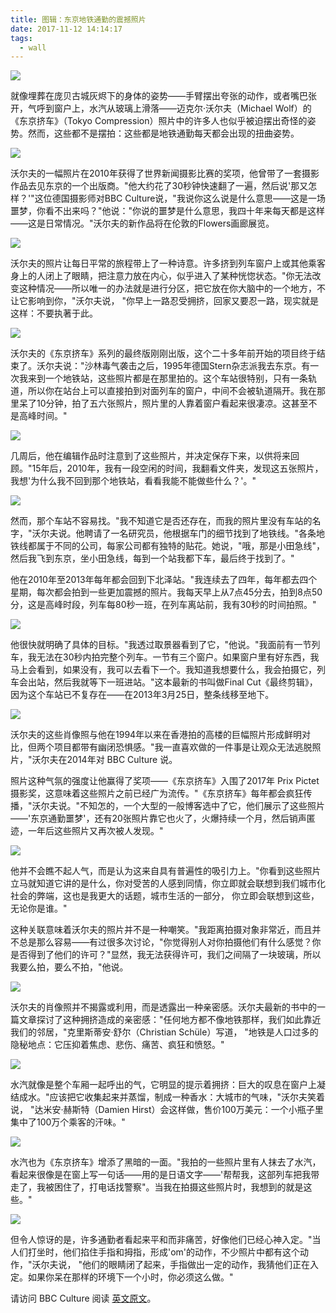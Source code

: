```yaml
---
title: 图辑：东京地铁通勤的震撼照片
date: 2017-11-12 14:14:17
tags:
  - wall
---
```

![](https://ichef-1.bbci.co.uk/news/660/cpsprodpb/9BAE/production/_97045893_abdf988f-6d8b-44f1-acaa-0537db6890e2.jpg)

就像埋葬在庞贝古城灰烬下的身体的姿势——手臂摆出夸张的动作，或者嘴巴张开，气呼到窗户上，水汽从玻璃上滑落——迈克尔·沃尔夫（Michael Wolf）的《东京挤车》（Tokyo Compression）照片中的许多人也似乎被迫摆出奇怪的姿势。然而，这些都不是摆拍：这些都是地铁通勤每天都会出现的扭曲姿势。
<!-- more -->

![](https://ichef-1.bbci.co.uk/news/624/cpsprodpb/8A7E/production/_97045453_95538fdf-0296-4355-9e47-d3b95b576cf4.jpg)

沃尔夫的一幅照片在2010年获得了世界新闻摄影比赛的奖项，他曾带了一套摄影作品去见东京的一个出版商。"他大约花了30秒钟快速翻了一遍，然后说'那又怎样？'"这位德国摄影师对BBC Culture说，"我说你这么说是什么意思——这是一场噩梦，你看不出来吗？"他说："你说的噩梦是什么意思，我四十年来每天都是这样——这是日常情况。"沃尔夫的新作品将在伦敦的Flowers画廊展览。

![](https://ichef.bbci.co.uk/news/624/cpsprodpb/D89E/production/_97045455_29f1ddb7-479e-48ff-9320-01563e5bda53.jpg)

沃尔夫的照片让每日平常的旅程带上了一种诗意。许多挤到列车窗户上或其他乘客身上的人闭上了眼睛，把注意力放在内心，似乎进入了某种恍惚状态。"你无法改变这种情况——所以唯一的办法就是进行分区，把它放在你大脑中的一个地方，不让它影响到你，"沃尔夫说， "你早上一路忍受拥挤，回家又要忍一路，现实就是这样：不要执著于此。

![](https://ichef.bbci.co.uk/news/624/cpsprodpb/126BE/production/_97045457_d4a8c172-3604-4dd0-805c-4836b36042ef.jpg)

沃尔夫的《东京挤车》系列的最终版刚刚出版，这个二十多年前开始的项目终于结束了。沃尔夫说："沙林毒气袭击之后，1995年德国Stern杂志派我去东京。有一次我来到一个地铁站，这些照片都是在那里拍的。这个车站很特别，只有一条轨道，所以你在站台上可以直接拍到对面列车的窗户，中间不会被轨道隔开。我在那里呆了10分钟，拍了五六张照片，照片里的人靠着窗户看起来很凄凉。这甚至不是高峰时间。"

![](https://ichef.bbci.co.uk/news/624/cpsprodpb/9AE6/production/_97045693_90d6ab28-90f2-4811-8ecf-d6297efab3a1.jpg)

几周后，他在编辑作品时注意到了这些照片，并决定保存下来，以供将来回顾。"15年后，2010年，我有一段空闲的时间，我翻看文件夹，发现这五张照片，我想'为什么我不回到那个地铁站，看看我能不能做些什么？'。"

![](https://ichef.bbci.co.uk/news/624/cpsprodpb/13726/production/_97045697_9f3e08ad-50f7-41d9-bc62-79e31182a04e.jpg)

然而，那个车站不容易找。"我不知道它是否还存在，而我的照片里没有车站的名字，"沃尔夫说。他聘请了一名研究员，他根据车门的细节找到了地铁线。"各条地铁线都属于不同的公司，每家公司都有独特的贴花。她说，"哦，那是小田急线"，然后我飞到东京，坐小田急线，每到一个站我都下车，最后终于找到了。"

他在2010年至2013年每年都会回到下北泽站。"我连续去了四年，每年都去四个星期，每次都会拍到一些更加震撼的照片。我每天早上从7点45分去，拍到8点50分，这是高峰时段，列车每80秒一班，在列车离站前，我有30秒的时间拍照。"

![](https://ichef.bbci.co.uk/news/624/cpsprodpb/18546/production/_97045699_34547635-fe63-444a-bbdf-60f8fea3bdf5.jpg)

他很快就明确了具体的目标。"我透过取景器看到了它，"他说。"我面前有一节列车，我无法在30秒内拍完整个列车。一节有三个窗户。如果窗户里有好东西，我马上会看到，如果没有，我可以去看下一个。我知道我想要什么，我会拍摄它，列车会出站，然后我就等下一班进站。"这本最新的书叫做Final Cut《最终剪辑》，因为这个车站已不复存在——在2013年3月25日，整条线移至地下。

![](https://ichef-1.bbci.co.uk/news/624/cpsprodpb/2A02/production/_97045701_88d901db-f964-4c81-be6b-cb2c192ce3c5.jpg)

沃尔夫的这些肖像照与他在1994年以来在香港拍的高楼的巨幅照片形成鲜明对比，但两个项目都带有幽闭恐惧感。"我一直喜欢做的一件事是让观众无法逃脱照片，"沃尔夫在2014年对 BBC Culture 说。

照片这种气氛的强度让他赢得了奖项——《东京挤车》入围了2017年 Prix Pictet 摄影奖，这意味着这些照片之前已经广为流传。"《东京挤车》每年都会疯狂传播，"沃尔夫说。"不知怎的，一个大型的一般博客选中了它，他们展示了这些照片——'东京通勤噩梦'，还有20张照片靠它也火了，火爆持续一个月，然后销声匿迹，一年后这些照片又再次被人发现。"

![](https://ichef.bbci.co.uk/news/624/cpsprodpb/8F92/production/_97045763_d6976c20-24eb-4735-b632-07b550c38845.jpg)

他并不会瞧不起人气，而是认为这来自具有普遍性的吸引力上。"你看到这些照片立马就知道它讲的是什么，你对受苦的人感到同情，你立即就会联想到我们城市化社会的弊端，这也是我更大的话题，城市生活的一部分， 你立即会联想到这些，无论你是谁。"

这种关联意味着沃尔夫的照片并不是一种嘲笑。"我距离拍摄对象非常近，而且并不总是那么容易——有过很多次讨论，"你觉得别人对你拍摄他们有什么感觉？你是否得到了他们的许可？"显然，我无法获得许可，我们之间隔了一块玻璃，所以我要么拍，要么不拍，"他说。

![](https://ichef-1.bbci.co.uk/news/624/cpsprodpb/DDB2/production/_97045765_0a23f3ca-4b63-40e9-8fae-62690fce2d68.jpg)

沃尔夫的肖像照并不揭露或利用，而是透露出一种亲密感。沃尔夫最新的书中的一篇文章探讨了这种拥挤造成的亲密感："任何地方都不像地铁那样，我们如此靠近我们的邻居，"克里斯蒂安·舒尔（Christian Schüle）写道， "地铁是人口过多的隐秘地点：它压抑着焦虑、悲伤、痛苦、疯狂和愤怒。"

![](https://ichef.bbci.co.uk/news/624/cpsprodpb/12BD2/production/_97045767_52428b44-cf9f-409f-ac84-0f8711393014.jpg)

水汽就像是整个车厢一起呼出的气，它明显的提示着拥挤：巨大的叹息在窗户上凝结成水。"应该把它收集起来并蒸馏，制成一种香水：大城市的气味，"沃尔夫笑着说， "达米安·赫斯特（Damien Hirst）会这样做，售价100万美元：一个小瓶子里集中了100万个乘客的汗味。"

![](https://ichef-1.bbci.co.uk/news/624/cpsprodpb/179F2/production/_97045769_3e3ae55e-5e71-415c-95bf-7126bafc67ab.jpg)

水汽也为《东京挤车》增添了黑暗的一面。"我拍的一些照片里有人抹去了水汽，看起来很像是在窗上写一句话——用的是日语文字——'帮帮我，这部列车把我带走了，我被困住了，打电话找警察"。当我在拍摄这些照片时，我想到的就是这些。"

![](https://ichef-1.bbci.co.uk/news/624/cpsprodpb/455A/production/_97045771_3ec512ae-4952-4e73-b0eb-a1a3a04919a5.jpg)

但令人惊讶的是，许多通勤者看起来平和而非痛苦，好像他们已经心神入定。"当人们打坐时，他们掐住手指和拇指，形成'om'的动作，不少照片中都有这个动作，"沃尔夫说， "他们的眼睛闭了起来，手指做出一定的动作，我猜他们正在入定。如果你呆在那样的环境下一个小时，你必须这么做。"

请访问 BBC Culture 阅读 [英文原文](http://www.bbc.com/culture/story/20170613-striking-photos-show-the-reality-of-the-tokyo-commute)。
